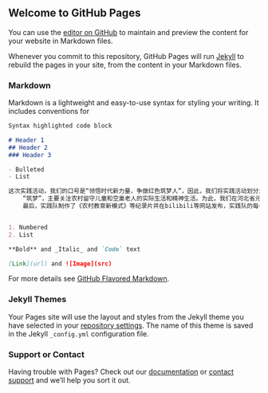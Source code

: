 ## Welcome to GitHub Pages

You can use the [editor on GitHub](https://github.com/jirufengyu/jirufengyu.github.io/edit/main/index.md) to maintain and preview the content for your website in Markdown files.

Whenever you commit to this repository, GitHub Pages will run [Jekyll](https://jekyllrb.com/) to rebuild the pages in your site, from the content in your Markdown files.

### Markdown

Markdown is a lightweight and easy-to-use syntax for styling your writing. It includes conventions for

```markdown
Syntax highlighted code block

# Header 1
## Header 2
### Header 3

- Bulleted
- List

这次实践活动，我们的口号是“领悟时代新力量，争做红色筑梦人”，因此，我们将实践活动划分为两部分：“领悟”，“筑梦”。“领悟”是感受当下的社会发展，了解当前的社会状况，为此，我们参观了业内领先的公司—北京神策数据公司。我们在公司与产品市场研发小组进行了讨论，了解到大数据时代下当前社会以前所未有的方式发展，社会在进步，生活在变好，城市在变大，同时农村的一些留守儿童和空巢老人也在不断增多，我们实践的第二个部分“筑梦”也由此而展开。
	“筑梦”，主要关注农村留守儿童和空巢老人的实际生活和精神生活。为此，我们在河北省元氏县南因镇北凡小学进行了第二部分的实践活动。我们将募捐而来的生活学习用品发放给学生，然后开展了一系列教育启蒙活动，做了一些有趣的化学实验，孩子们兴趣盎然地进行学习，我认为这或多或少在孩子们心中种下了一颗种子，他们了解了外面的世界，以后努力走出去。另外，我们还分小队对空巢老人进行了探望，教会每一位爷爷奶奶使用手机等电子设备，减少他们独居的寂寞感。
	最后，实践队制作了《农村教育新模式》等纪录片并在bilibili等网站发布，实践队的每一个队员还与留守儿童建立了一对一的长期联系，作为大哥哥大姐姐时刻在他们身边，这次实践活动让我看到了当下社会的发展和一些问题，同时也帮助了孩子和老人，是一件有意义的事。


1. Numbered
2. List

**Bold** and _Italic_ and `Code` text

[Link](url) and ![Image](src)
```

For more details see [GitHub Flavored Markdown](https://guides.github.com/features/mastering-markdown/).

### Jekyll Themes

Your Pages site will use the layout and styles from the Jekyll theme you have selected in your [repository settings](https://github.com/jirufengyu/jirufengyu.github.io/settings/pages). The name of this theme is saved in the Jekyll `_config.yml` configuration file.

### Support or Contact

Having trouble with Pages? Check out our [documentation](https://docs.github.com/categories/github-pages-basics/) or [contact support](https://support.github.com/contact) and we’ll help you sort it out.
